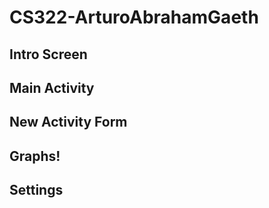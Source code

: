 # CS322-ArturoAbrahamGaeth

## Intro Screen

## Main Activity

## New Activity Form

## Graphs!

## Settings

